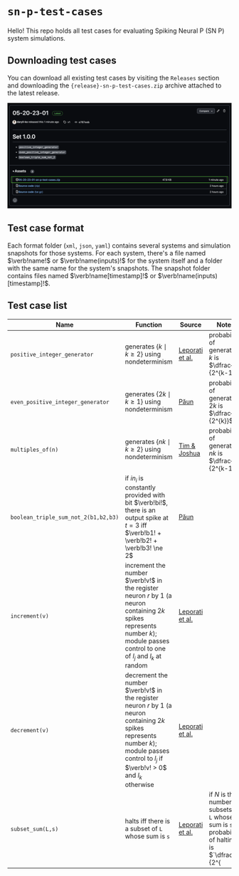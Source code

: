 # `sn-p-test-cases`

Hello! This repo holds all test cases for evaluating Spiking Neural P (SN P) system simulations.

## Downloading test cases

You can download all existing test cases by visiting the `Releases` section and downloading the `{release}-sn-p-test-cases.zip` archive attached to the latest release.

<img src="assets/downloading_test_cases_sample.png" />

## Test case format

Each format folder (`xml`, `json`, `yaml`) contains several systems and simulation snapshots for those systems. For each system, there's a file named $`\verb!name!`$ or $`\verb!name(inputs)!`$ for the system itself and a folder with the same name for the system's snapshots. The snapshot folder contains files named $`\verb!name[timestamp]!`$ or $`\verb!name(inputs)[timestamp]!`$.

## Test case list

| Name                                 | Function                                                                                                                                                                                                            | Source                                                                                                              | Notes                                                                                                       |
| ------------------------------------ | ------------------------------------------------------------------------------------------------------------------------------------------------------------------------------------------------------------------- | ------------------------------------------------------------------------------------------------------------------- | ----------------------------------------------------------------------------------------------------------- |
| `positive_integer_generator`         | generates $`\{k \mid k \ge 2\}`$ using nondeterminism                                                                                                                                                               | [Leporati et al.](https://link.springer.com/article/10.1007/s11047-022-09917-y)                                     | probability of generating $`k`$ is $`\dfrac{1}{2^{k-1}}`$                                                   |
| `even_positive_integer_generator`    | generates $`\{2k\mid k \ge 1\}`$ using nondeterminism                                                                                                                                                               | [Păun](https://cs.ioc.ee/yik/schools/win2007/paun/snppalmse.pdf)                                                    | probability of generating $`2k`$ is $`\dfrac{1}{2^{k}}`$                                                    |
| `multiples_of(n)`                    | generates $`\{nk \mid k \ge 2\}`$ using nondeterminism                                                                                                                                                              | [Tim & Joshua](https://docs.google.com/presentation/d/15zhdrcK5ZtFU0zP1N9stn14LsU8OclwDBRu7bYUCXCk/edit#slide=id.p) | probability of generating $`nk`$ is $`\dfrac{1}{2^{k-1}}`$                                                  |
| `boolean_triple_sum_not_2(b1,b2,b3)` | if $`in_{i}`$ is constantly provided with bit $`\verb!bi!`$, there is an output spike at $`t = 3`$ iff $`\verb!b1! + \verb!b2! + \verb!b3! \ne 2`$                                                                  | [Păun](https://cs.ioc.ee/yik/schools/win2007/paun/snppalmse.pdf)                                                    |                                                                                                             |
| `increment(v)`                       | increment the number $`\verb!v!`$ in the register neuron $`r`$ by $`1`$ (a neuron containing $`2k`$ spikes represents number $`k`$); module passes control to one of $`l_{j}`$ and $`l_{k}`$ at random              | [Leporati et al.](https://link.springer.com/article/10.1007/s11047-022-09917-y)                                     |                                                                                                             |
| `decrement(v)`                       | decrement the number $`\verb!v!`$ in the register neuron $`r`$ by $`1`$ (a neuron containing $`2k`$ spikes represents number $`k`$); module passes control to $`l_{j}`$ if $`\verb!v! > 0`$ and $`l_{k}`$ otherwise | [Leporati et al.](https://link.springer.com/article/10.1007/s11047-022-09917-y)                                     |                                                                                                             |
| `subset_sum(L,s)`                    | halts iff there is a subset of `L` whose sum is `s`                                                                                                                                                                 | [Leporati et al.](https://core.ac.uk/download/pdf/157763961.pdf)                                                    | if $`N`$ is the number of subsets of `L` whose sum is `s`, probability of halting is $`\dfrac{N}{2^{|L|}}`$ |
